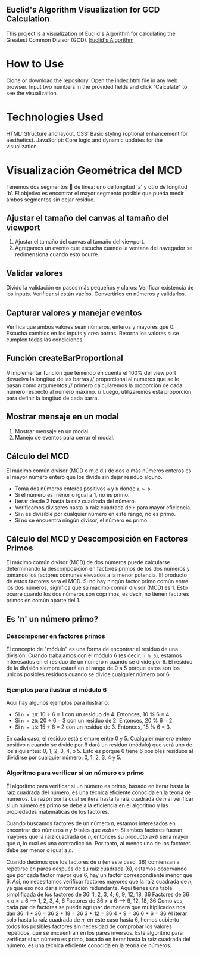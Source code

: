 ## Euclid's Algorithm Visualization for GCD Calculation
This project is a visualization of Euclid's Algorithm for calculating the Greatest Common Divisor (GCD).
[Euclid's Algorithm](https://maestrogit.github.io/visual-EuclidesAlgorithm/)



# How to Use
Clone or download the repository.
Open the index.html file in any web browser.
Input two numbers in the provided fields and click "Calculate" to see the visualization.

# Technologies Used
HTML: Structure and layout.
CSS: Basic styling (optional enhancement for aesthetics).
JavaScript: Core logic and dynamic updates for the visualization.

# Visualización Geométrica del MCD
Tenemos dos segmentos 📏 de línea: uno de longitud 'a' y otro de longitud 'b'. El objetivo es encontrar el mayor segmento posible que pueda medir ambos segmentos sin dejar residuo.

## Ajustar el tamaño del canvas al tamaño del viewport
1. Ajustar el tamaño del canvas al tamaño del viewport.
2. Agregamos un evento que escucha cuando la ventana del navegador se redimensiona cuando esto ocurre.

## Validar valores
Divido la validación en pasos más pequeños y claros:
Verificar existencia de los inputs.
Verificar si están vacíos.
Convertirlos en números y validarlos.

## Capturar valores y manejar eventos
Verifica que ambos valores sean números, enteros y mayores que 0. Escucha cambios en los inputs y crea barras. Retorna los valores si se cumplen todas las condiciones.

## Función createBarProportional
// implementar función que teniendo en cuenta el 100% del view port devuelva la longitud de las barras
// proporcional al numeros que se le pasan como argumentos
// primero calcularemos la proporción de cada número respecto al número máximo.
// Luego, utilizaremos esta proporción para definir la longitud de cada barra.

## Mostrar mensaje en un modal
1. Mostrar mensaje en un modal.
2. Manejo de eventos para cerrar el modal.

## Cálculo del MCD
El máximo común divisor (MCD o m.c.d.) de dos o más números enteros es el mayor número entero que los divide sin dejar residuo alguno.
- Toma dos números enteros positivos `a` y `b` donde `a > b`.
- Si el número es menor o igual a 1, no es primo.
- Iterar desde 2 hasta la raíz cuadrada del número.
- Verificamos divisores hasta la raíz cuadrada de `n` para mayor eficiencia.
- Si `n` es divisible por cualquier número en este rango, no es primo.
- Si no se encuentra ningún divisor, el número es primo.


## Cálculo del MCD y Descomposición en Factores Primos
El máximo común divisor (MCD) de dos números puede calcularse determinando la descomposición en factores primos de los dos números y tomando los factores comunes elevados a la menor potencia. El producto de estos factores será el MCD.
Si no hay ningún factor primo común entre los dos números, significa que su máximo común divisor (MCD) es 1. Esto ocurre cuando los dos números son coprimos, es decir, no tienen factores primos en común aparte del 1.

## Es 'n' un número primo?
### Descomponer en factores primos
El concepto de "módulo" es una forma de encontrar el residuo de una división. Cuando trabajamos con el módulo 6 (es decir, `n % 6`), estamos interesados en el residuo de un número `n` cuando se divide por 6. El residuo de la división siempre estará en el rango de 0 a 5 porque estos son los únicos posibles residuos cuando se divide cualquier número por 6.

### Ejemplos para ilustrar el módulo 6
Aquí hay algunos ejemplos para ilustrarlo:
- Si `n = 10`: 10 ÷ 6 = 1 con un residuo de 4. Entonces, 10 % 6 = 4.
- Si `n = 20`: 20 ÷ 6 = 3 con un residuo de 2. Entonces, 20 % 6 = 2.
- Si `n = 15`: 15 ÷ 6 = 2 con un residuo de 3. Entonces, 15 % 6 = 3.

En cada caso, el residuo está siempre entre 0 y 5. Cualquier número entero positivo `n` cuando se divide por 6 dará un residuo (módulo) que será uno de los siguientes: 0, 1, 2, 3, 4, o 5. Esto es porque 6 tiene 6 posibles residuos al dividirse por cualquier número: 0, 1, 2, 3, 4 y 5.

### Algoritmo para verificar si un número es primo
El algoritmo para verificar si un número es primo, basado en iterar hasta la raíz cuadrada del número, es una técnica eficiente conocida en la teoría de números. La razón por la cual se itera hasta la raíz cuadrada de 𝑛 al verificar si un número es primo se debe a la eficiencia en el algoritmo y las propiedades matemáticas de los factores. 

Cuando buscamos factores de un número 𝑛, estamos interesados en encontrar dos números 𝑎 y 𝑏 tales que 𝑎×𝑏=𝑛. Si ambos factores fueran mayores que la raíz cuadrada de 𝑛, entonces su producto 𝑎×𝑏 sería mayor que 𝑛, lo cual es una contradicción. Por tanto, al menos uno de los factores debe ser menor o igual a 𝑛.

Cuando decimos que los factores de 𝑛 (en este caso, 36) comienzan a repetirse en pares después de su raíz cuadrada (6), estamos observando que por cada factor mayor que 6, hay un factor correspondiente menor que 6. Así, no necesitamos verificar factores mayores que la raíz cuadrada de 𝑛, ya que eso nos daría información redundante. Aquí tienes una tabla simplificada de los factores de 36: 1, 2, 3, 4, 6, 9, 12, 18, 36 Factores de 36 < o = a 6 --> 1, 2, 3, 4, 6 Factores de 36 > a 6 --> 9, 12, 18, 36 Como ves, cada par de factores se puede agrupar de manera que multiplicados nos dan 36: 1 * 36 = 36 2 * 18 = 36 3 * 12 = 36 4 * 9 = 36 6 * 6 = 36 Al iterar solo hasta la raíz cuadrada de 𝑛, en este caso hasta 6, hemos cubierto todos los posibles factores sin necesidad de comprobar los valores repetidos, que se encuentran en los pares inversos. Este algoritmo para verificar si un número es primo, basado en iterar hasta la raíz cuadrada del número, es una técnica eficiente conocida en la teoría de números.